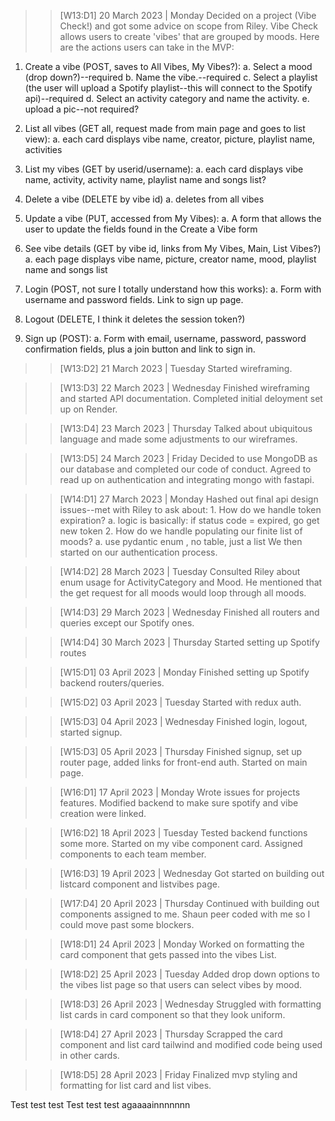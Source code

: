 > > [W13:D1] 20 March 2023 | Monday
Decided on a project (Vibe Check!) and got some advice on scope from Riley.
Vibe Check allows users to create 'vibes' that are grouped by moods.
Here are the actions users can take in the MVP:

1. Create a vibe (POST, saves to All Vibes, My Vibes?):
    a. Select a mood (drop down?)--required
    b. Name the vibe.--required
    c. Select a playlist (the user will upload a Spotify playlist--this will connect to the Spotify api)--required
    d. Select an activity category and name the activity.
    e. upload a pic--not required?

2. List all vibes (GET all, request made from main page and goes to list view):
    a. each card displays vibe name, creator, picture, playlist name, activities

3. List my vibes (GET by userid/username):
    a. each card displays vibe name, activity, activity name, playlist name and songs list?

4. Delete a vibe (DELETE by vibe id)
    a. deletes from all vibes

5. Update a vibe (PUT, accessed from My Vibes):
    a. A form that allows the user to update the fields found in the Create a Vibe form


5. See vibe details (GET by vibe id, links from My Vibes, Main, List Vibes?)
    a. each page displays vibe name, picture, creator name, mood, playlist name and songs list

6. Login (POST, not sure I totally understand how this works):
    a. Form with username and password fields. Link to sign up page.

7. Logout (DELETE, I think it deletes the session token?)

8. Sign up (POST):
    a. Form with email, username, password, password confirmation fields, plus a join button and link to sign in.


> > [W13:D2] 21 March 2023 | Tuesday
Started wireframing.

> > [W13:D3] 22 March 2023 | Wednesday
Finished wireframing and started API documentation. Completed initial deloyment set up on Render.

> > [W13:D4] 23 March 2023 | Thursday
Talked about ubiquitous language and made some adjustments to our wireframes.

> > [W13:D5] 24 March 2023 | Friday
Decided to use MongoDB as our database and completed our code of conduct. Agreed to read up on authentication and integrating mongo with fastapi.

> > [W14:D1] 27 March 2023 | Monday
Hashed out final api design issues--met with Riley to ask about:
    1. How do we handle token expiration?
        a. logic is basically: if status code = expired, go get new token
    2. How do we handle populating our finite list of moods?
        a. use pydantic enum , no table, just a list
We then started on our authentication process.

> > [W14:D2] 28 March 2023 | Tuesday
Consulted Riley about enum usage for ActivityCategory and Mood. He mentioned that the get request for all moods would loop through all moods.

> > [W14:D3] 29 March 2023 | Wednesday
Finished all routers and queries except our Spotify ones.

> > [W14:D4] 30 March 2023 | Thursday
Started setting up Spotify routes

> > [W15:D1] 03 April 2023 | Monday
Finished setting up Spotify backend routers/queries.

> > [W15:D2] 03 April 2023 | Tuesday
Started with redux auth.

> > [W15:D3] 04 April 2023 | Wednesday
Finished login, logout, started signup.

> > [W15:D3] 05 April 2023 | Thursday
Finished signup, set up router page, added links for front-end auth. Started on main page.

> > [W16:D1] 17 April 2023 | Monday
Wrote issues for projects features. Modified backend to make sure spotify and vibe creation were linked.

> > [W16:D2] 18 April 2023 | Tuesday
Tested backend functions some more. Started on my vibe component card. Assigned components to each team member.

> > [W16:D3] 19 April 2023 | Wednesday
Got started on building out listcard component and listvibes page.

> > [W17:D4] 20 April 2023 | Thursday
Continued with building out components assigned to me. Shaun peer coded with me so I could move past some blockers.

> > [W18:D1] 24 April 2023 | Monday
Worked on formatting the card component that gets passed into the vibes List.

> > [W18:D2] 25 April 2023 | Tuesday
Added drop down options to the vibes list page so that users can select vibes by mood.

> > [W18:D3] 26 April 2023 | Wednesday
Struggled with formatting list cards in card component so that they look uniform.

> > [W18:D4] 27 April 2023 | Thursday
Scrapped the card component and list card tailwind and modified code being used in other cards.

> > [W18:D5] 28 April 2023 | Friday
Finalized mvp styling and formatting for list card and list vibes.


Test test test
Test test test agaaaainnnnnnn
